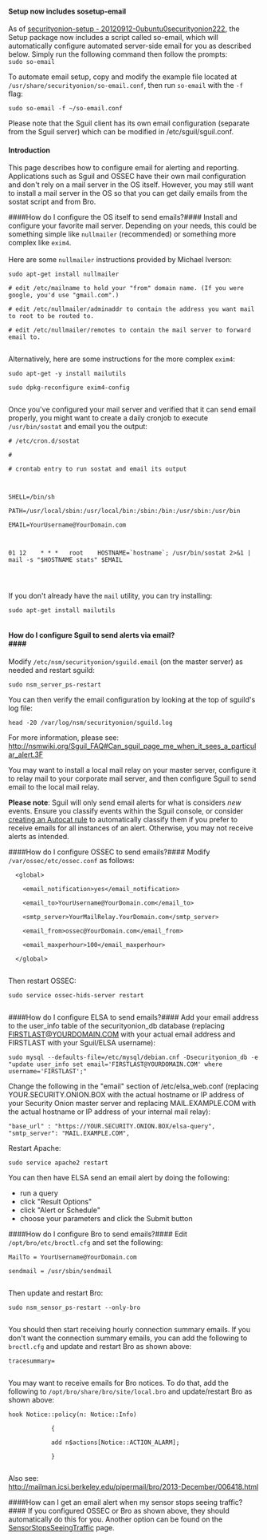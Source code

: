 #### Setup now includes sosetup-email
As of [securityonion-setup - 20120912-0ubuntu0securityonion222](http://blog.securityonion.net/2016/07/securityonion-setup-20120912.html), the Setup package now includes a script called so-email, which will automatically configure automated server-side email for you as described below.  Simply run the following command then follow the prompts:  
`sudo so-email`

To automate email setup, copy and modify the example file located at `/usr/share/securityonion/so-email.conf`, then run `so-email` with the `-f` flag:<br> 

`sudo so-email -f ~/so-email.conf`

Please note that the Sguil client has its own email configuration (separate from the Sguil server) which can be modified in /etc/sguil/sguil.conf.

#### Introduction ####

This page describes how to configure email for alerting and reporting.  Applications such as Sguil and OSSEC have their own mail configuration and don't rely on a mail server in the OS itself.  However, you may still want to install a mail server in the OS so that you can get daily emails from the sostat script and from Bro.

####How do I configure the OS itself to send emails?####
Install and configure your favorite mail server.  Depending on your needs, this could be something simple like `nullmailer` (recommended) or something more complex like `exim4`.<br>
<br>
Here are some `nullmailer` instructions provided by Michael Iverson:<br>
<pre><code>sudo apt-get install nullmailer<br>
# edit /etc/mailname to hold your "from" domain name. (If you were google, you'd use "gmail.com".)<br>
# edit /etc/nullmailer/adminaddr to contain the address you want mail to root to be routed to.<br>
# edit /etc/nullmailer/remotes to contain the mail server to forward email to. <br>
</code></pre>
Alternatively, here are some instructions for the more complex `exim4`:<br>
<pre><code>sudo apt-get -y install mailutils<br>
sudo dpkg-reconfigure exim4-config<br>
</code></pre>
Once you've configured your mail server and verified that it can send email properly, you might want to create a daily cronjob to execute `/usr/bin/sostat` and email you the output:<br>
<pre><code># /etc/cron.d/sostat<br>
#<br>
# crontab entry to run sostat and email its output<br>
<br>
SHELL=/bin/sh<br>
PATH=/usr/local/sbin:/usr/local/bin:/sbin:/bin:/usr/sbin:/usr/bin<br>
EMAIL=YourUsername@YourDomain.com<br>
<br>
01 12    * * *   root    HOSTNAME=`hostname`; /usr/bin/sostat 2&gt;&amp;1 | mail -s "$HOSTNAME stats" $EMAIL<br>
<br>
</code></pre>

If you don't already have the `mail` utility, you can try installing:<br>
<pre><code>sudo apt-get install mailutils<br>
</code></pre>

#### How do I configure Sguil to send alerts via email?<br>####
Modify `/etc/nsm/securityonion/sguild.email` (on the master server) as needed and restart sguild:
```
sudo nsm_server_ps-restart
```
You can then verify the email configuration by looking at the top of sguild's log file:
```
head -20 /var/log/nsm/securityonion/sguild.log
```
For more information, please see:<br>
<a href='http://nsmwiki.org/Sguil_FAQ#Can_sguil_page_me_when_it_sees_a_particular_alert.3F'><a href='http://nsmwiki.org/Sguil_FAQ#Can_sguil_page_me_when_it_sees_a_particular_alert.3F'>http://nsmwiki.org/Sguil_FAQ#Can_sguil_page_me_when_it_sees_a_particular_alert.3F</a></a>

You may want to install a local mail relay on your master server, configure it to relay mail to your corporate mail server, and then configure Sguil to send email to the local mail relay.

**Please note**: Sguil will only send email alerts for what is considers *new* events. Ensure you classify events within the Sguil console, or consider [creating an Autocat rule](https://github.com/Security-Onion-Solutions/security-onion/wiki/ManagingAlerts#autocategorize-events) to automatically classify them if you prefer to receive emails for all instances of an alert.  Otherwise, you may not receive alerts as intended.

####How do I configure OSSEC to send emails?####
Modify `/var/ossec/etc/ossec.conf` as follows:<br>
<pre><code>  &lt;global&gt;<br>
    &lt;email_notification&gt;yes&lt;/email_notification&gt;<br>
    &lt;email_to&gt;YourUsername@YourDomain.com&lt;/email_to&gt;<br>
    &lt;smtp_server&gt;YourMailRelay.YourDomain.com&lt;/smtp_server&gt;<br>
    &lt;email_from&gt;ossec@YourDomain.com&lt;/email_from&gt;<br>
    &lt;email_maxperhour&gt;100&lt;/email_maxperhour&gt;<br>
  &lt;/global&gt;<br>
</code></pre>
Then restart OSSEC:<br>
<pre><code>sudo service ossec-hids-server restart<br>
</code></pre>

####How do I configure ELSA to send emails?####
Add your email address to the user_info table of the securityonion_db database (replacing FIRSTLAST@YOURDOMAIN.COM with your actual email address and FIRSTLAST with your Sguil/ELSA username):
```
sudo mysql --defaults-file=/etc/mysql/debian.cnf -Dsecurityonion_db -e "update user_info set email='FIRSTLAST@YOURDOMAIN.COM' where username='FIRSTLAST';"
```
Change the following in the "email" section of /etc/elsa_web.conf (replacing YOUR.SECURITY.ONION.BOX with the actual hostname or IP address of your Security Onion master server and replacing MAIL.EXAMPLE.COM with the actual hostname or IP address of your internal mail relay):
```
"base_url" : "https://YOUR.SECURITY.ONION.BOX/elsa-query",
"smtp_server": "MAIL.EXAMPLE.COM",
```
Restart Apache:
```
sudo service apache2 restart
```
You can then have ELSA send an email alert by doing the following:
* run a query
* click "Result Options"
* click "Alert or Schedule"
* choose your parameters and click the Submit button



####How do I configure Bro to send emails?####
Edit `/opt/bro/etc/broctl.cfg` and set the following:<br>
<pre><code>MailTo = YourUsername@YourDomain.com<br>
sendmail = /usr/sbin/sendmail<br>
</code></pre>
Then update and restart Bro:<br>
<pre><code>sudo nsm_sensor_ps-restart --only-bro<br>
</code></pre>

You should then start receiving hourly connection summary emails.  If you don't want the connection summary emails, you can add the following to `broctl.cfg` and update and restart Bro as shown above:<br>
<pre><code>tracesummary=<br>
</code></pre>

You may want to receive emails for Bro notices.  To do that, add the following to `/opt/bro/share/bro/site/local.bro` and update/restart Bro as shown above:<br>
<pre><code>hook Notice::policy(n: Notice::Info)<br>
            {<br>
            add n$actions[Notice::ACTION_ALARM];<br>
            }<br>
</code></pre>
Also see:<br>
<a href='http://mailman.icsi.berkeley.edu/pipermail/bro/2013-December/006418.html'>http://mailman.icsi.berkeley.edu/pipermail/bro/2013-December/006418.html</a>

####How can I get an email alert when my sensor stops seeing traffic?####
If you configured OSSEC or Bro as shown above, they should automatically do this for you.  Another option can be found on the [SensorStopsSeeingTraffic](SensorStopsSeeingTraffic) page.